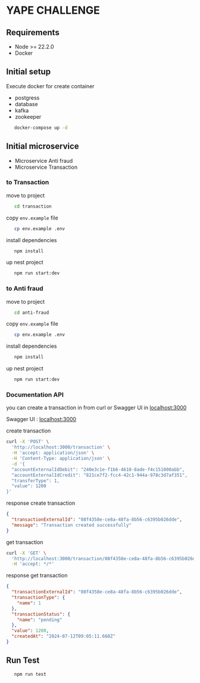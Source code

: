 # YAPE CHALLENGE

## Requirements

- Node >= 22.2.0 
- Docker 

## Initial setup 

Execute docker for create container 
  - postgress 
  - database
  - kafka
  - zookeeper 

```sh
   docker-compose up -d
 ```
## Initial microservice 
  - Microservice Anti fraud
  - Microservice Transaction

### to Transaction 

move to project
```sh
   cd transaction
```

copy `env.example` file
```sh
   cp env.example .env
```

install dependencies
```sh
   npm install 
```

up nest project
```sh
   npm run start:dev 
```

### to Anti fraud 

move to project
```sh
   cd anti-fraud
```

copy `env.example` file
```sh
   cp env.example .env
```

install dependencies
```sh
   npm install 
```

up nest project
```sh
   npm run start:dev 
```

### Documentation API 

you can create a transaction in from curl or Swagger UI in [localhost:3000](http://localhost:3000/api)

Swagger UI :  [localhost:3000](http://localhost:3000/api)

create transaction
```sh
curl -X 'POST' \
  'http://localhost:3000/transaction' \
  -H 'accept: application/json' \
  -H 'Content-Type: application/json' \
  -d '{
  "accountExternalIdDebit": "240e3c1e-f1b6-4610-8ade-f4c151000abb",
  "accountExternalIdCredit": "821ce7f2-fcc4-42c1-944a-978c3d7af351",
  "transferType": 1,
  "value": 1200
}'
```

response create transaction
```json
{
  "transactionExternalId": "08f4358e-ce8a-48fa-8b56-c6395b026dde",
  "message": "Transaction created successfully"
}
```

get transaction 

```sh
curl -X 'GET' \
  'http://localhost:3000/transaction/08f4358e-ce8a-48fa-8b56-c6395b026dde' \
  -H 'accept: */*'
```

response get transaction  

```json
{
  "transactionExternalId": "08f4358e-ce8a-48fa-8b56-c6395b026dde",
  "transactionType": {
    "name": 1
  },
  "transactionStatus": {
    "name": "pending"
  },
  "value": 1200,
  "createdAt": "2024-07-12T09:05:11.668Z"
}
```

## Run Test

```sh
   npm run test 
```
